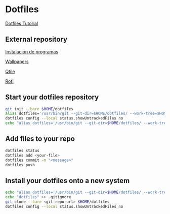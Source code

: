 # Dotfiles

[Dotfiles Tutorial](https://www.atlassian.com/git/tutorials/dotfiles)

## External repository

[Instalacion de programas](https://gitlab.com/snippets/2135457.git)

[Wallpapers](https://gitlab.com/AlbertoVf1/wallpapers)

[Qtile](https://gitlab.com/AlbertoVf1/qtile)

[Rofi](.config/rofi/README.md)

## Start your dotfiles repository

```bash
git init --bare $HOME/dotfiles
alias dotfiles='/usr/bin/git --git-dir=$HOME/dotfiles/ --work-tree=$HOME'
dotfiles config --local status.showUntrackedFiles no
echo "alias dotfiles='/usr/bin/git --git-dir=$HOME/dotfiles/ --work-tree=$HOME'" >> $HOME/.zshrc
```

## Add files to your repo

```bash
dotfiles status
dotfiles add <your-file>
dotfiles commit -m "<message>"
dotfiles push
```

## Install your dotfiles onto a new system

```bash
echo "alias dotfiles='/usr/bin/git --git-dir=$HOME/dotfiles/ --work-tree=$HOME'" >> $HOME/.zshrc
echo "dotfiles" >> .gitignore
git clone --bare <git-repo-url> $HOME/dotfiles
dotfiles config --local status.showUntrackedFiles no
```
